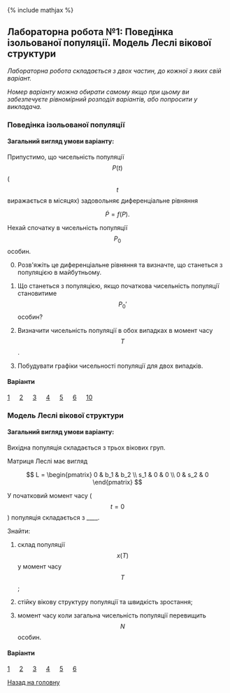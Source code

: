 {% include mathjax %}

## Лабораторна робота №1: Поведінка ізольованої популяції. Модель Леслі вікової структури

_Лабораторна робота складається з двох частин, до кожної з яких свій варіант._

_Номер варіанту можна обирати самому якщо при цьому ви забезпечуєте рівномірний розподіл варіантів, або попросити у викладача._

### Поведінка ізольованої популяції

#### Загальний вигляд умови варіанту:

Припустимо, що чисельність популяції $$P(t)$$ ($$t$$ виражається в місяцях) задовольняє диференціальне рівняння 

$$
\dot P = f(P).
$$

Нехай спочатку в чисельність популяції $$P_0$$ особин. 

0. Розв'яжіть це диференціальне рівняння та визначте, що станеться з популяцією в майбутньому.

1. Що станеться з популяцією, якщо початкова чисельність популяції становитиме $$P_0'$$ особин?

2. Визначити чисельність популяції в обох випадках в момент часу $$T$$.

3. Побудувати графіки чисельності популяції для двох випадків.

#### Варіанти

[1](isolated/1.md) &emsp; [2](isolated/2.md) &emsp; [3](isolated/3.md) &emsp; [4](isolated/4.md) &emsp; [5](isolated/5.md) &emsp; [6](isolated/6.md) &emsp; [10](isolated/10.md)

### Модель Леслі вікової структури

#### Загальний вигляд умови варіанту:

Вихідна популяція складається з трьох вікових груп.

Матриця Леслі має вигляд

$$
L =
\begin{pmatrix}
	  0 & b_1 & b_2 \\
	s_1 &   0 &   0 \\
	  0 & s_2 &   0
\end{pmatrix}
$$

У початковий момент часу ($$t = 0$$) популяція складається з \_\_\_\_.

Знайти:

1. склад популяції $$x(T)$$ у момент часу $$T$$;

2. стійку вікову структуру популяції та швидкість зростання;

3. момент часу коли загальна чисельність популяції перевищить $$N$$ особин.

#### Варіанти

[1](leslie/1.md) &emsp; [2](leslie/2.md) &emsp; [3](leslie/3.md) &emsp; [4](leslie/4.md) &emsp; [5](leslie/5.md) &emsp; [6](leslie/6.md)

[Назад на головну](../../README.md)
